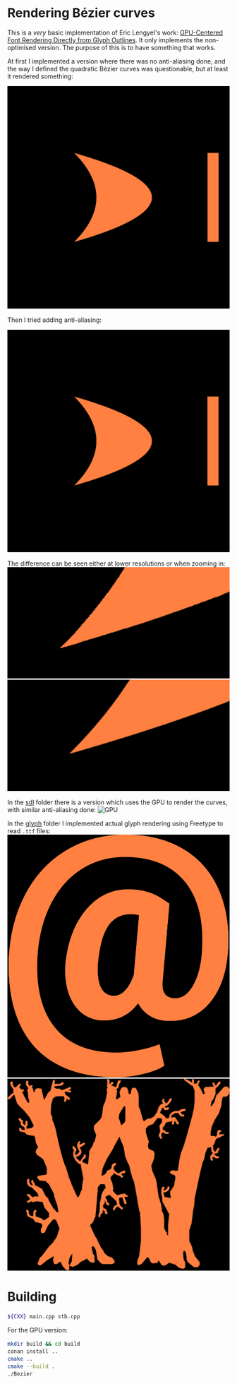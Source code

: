 # Rendering Bézier curves
This is a _very_ basic implementation of Eric Lengyel's work: [GPU-Centered Font Rendering Directly from Glyph Outlines](http://www.jcgt.org/published/0006/02/02/paper.pdf). It only implements the non-optimised version. The purpose of this is to have something that works.

At first I implemented a version where there was no anti-aliasing done, and the way I defined the quadratic Bézier curves was questionable, but at least it rendered something:

![Example](./img.png)

Then I tried adding anti-aliasing:

![Example with anti-aliasing](./img_aa.png)

The difference can be seen either at lower resolutions or when zooming in:
![No-AA](./diff1.png)
![AA](./diff2.png)

In the [sdl](./sdl) folder there is a version which uses the GPU to render the curves, with similar anti-aliasing done:
![GPU](./sdl/GPU.gif)

In the [glyph](./glyph) folder I implemented actual glyph rendering using Freetype to read `.ttf` files:
![Roboto](./glyph_at.png)
![Wildwood](./glyph_wildwood.png)

# Building
```sh
${CXX} main.cpp stb.cpp
```

For the GPU version:
```sh
mkdir build && cd build
conan install ..
cmake ..
cmake --build .
./Bezier
```
